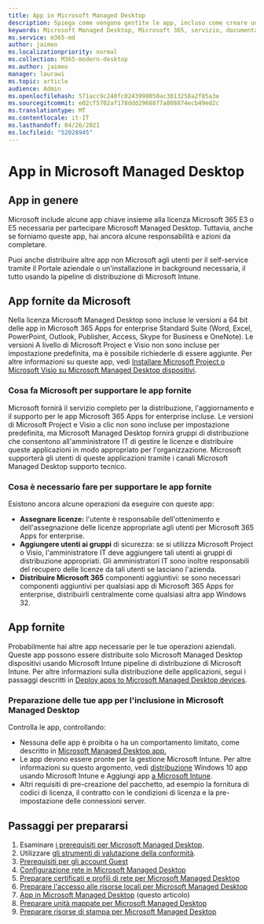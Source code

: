 ```yaml
---
title: App in Microsoft Managed Desktop
description: Spiega come vengono gestite le app, incluso come creare un pacchetto, distribuirle e supportarle.
keywords: Microsoft Managed Desktop, Microsoft 365, servizio, documentazione
ms.service: m365-md
author: jaimeo
ms.localizationpriority: normal
ms.collection: M365-modern-desktop
ms.author: jaimeo
manager: laurawi
ms.topic: article
audience: Admin
ms.openlocfilehash: 571acc9c240fc0243998050ac3013258a2f85a3e
ms.sourcegitcommit: e02cf5702af178ddd2968877a808874ecb49ed2c
ms.translationtype: MT
ms.contentlocale: it-IT
ms.lasthandoff: 04/26/2021
ms.locfileid: "52028945"
---
```

# <a name="apps-in-microsoft-managed-desktop"></a>App in Microsoft Managed Desktop

<!--This topic is the target for 2 "Learn more" links in the Admin Portal (aka.ms/app-overview;app-package); also target for link from Online resources (aka.ms/app-overviewmmd-app-prep) do not delete.-->

<!--Applications: supported/onboard/deployment -->
 
## <a name="apps-generally"></a>App in genere

Microsoft include alcune app chiave insieme alla licenza Microsoft 365 E3 o E5 necessaria per partecipare Microsoft Managed Desktop. Tuttavia, anche se forniamo queste app, hai ancora alcune responsabilità e azioni da completare.

Puoi anche distribuire altre app non Microsoft agli utenti per il self-service tramite il Portale aziendale o un'installazione in background necessaria, il tutto usando la pipeline di distribuzione di Microsoft Intune. 

## <a name="apps-provided-by-microsoft"></a>App fornite da Microsoft

Nella licenza Microsoft Managed Desktop sono incluse le versioni a 64 bit delle app in Microsoft 365 Apps for enterprise Standard Suite (Word, Excel, PowerPoint, Outlook, Publisher, Access, Skype for Business e OneNote). Le versioni A livello di Microsoft Project e Visio non  sono incluse per impostazione predefinita, ma è possibile richiederle di essere aggiunte. Per altre informazioni su queste app, vedi [Installare Microsoft Project o Microsoft Visio su Microsoft Managed Desktop dispositivi](../get-started/project-visio.md).

### <a name="what-microsoft-does-to-support-the-apps-we-provide"></a>Cosa fa Microsoft per supportare le app fornite

Microsoft fornirà il servizio completo per la distribuzione, l'aggiornamento e il supporto per le app Microsoft 365 Apps for enterprise incluse. Le versioni di Microsoft Project e Visio a clic non  sono incluse per impostazione predefinita, ma Microsoft Managed Desktop fornirà gruppi di distribuzione che consentono all'amministratore IT di gestire le licenze e distribuire queste applicazioni in modo appropriato per l'organizzazione. Microsoft supporterà gli utenti di queste applicazioni tramite i canali Microsoft Managed Desktop supporto tecnico.

### <a name="what-you-need-to-do-to-support-the-apps-we-provide"></a>Cosa è necessario fare per supportare le app fornite

Esistono ancora alcune operazioni da eseguire con queste app:

- **Assegnare licenze:** l'utente è responsabile dell'ottenimento e dell'assegnazione delle licenze appropriate agli utenti per Microsoft 365 Apps for enterprise.
- **Aggiungere utenti ai gruppi** di sicurezza: se si utilizza Microsoft Project o Visio, l'amministratore IT deve aggiungere tali utenti ai gruppi di distribuzione appropriati. Gli amministratori IT sono inoltre responsabili del recupero delle licenze da tali utenti se lasciano l'azienda.
- **Distribuire Microsoft 365** componenti aggiuntivi: se sono necessari componenti aggiuntivi per qualsiasi app di Microsoft 365 Apps for enterprise, distribuirli centralmente come qualsiasi altra app Windows 32. 

## <a name="apps-you-provide"></a>App fornite

Probabilmente hai altre app necessarie per le tue operazioni aziendali. Queste app possono essere distribuite solo Microsoft Managed Desktop dispositivi usando Microsoft Intune pipeline di distribuzione di Microsoft Intune. Per altre informazioni sulla distribuzione delle applicazioni, segui i passaggi descritti in [Deploy apps to Microsoft Managed Desktop devices](../get-started/deploy-apps.md).

### <a name="preparing-your-own-apps-for-inclusion-in-microsoft-managed-desktop"></a>Preparazione delle tue app per l'inclusione in Microsoft Managed Desktop
Controlla le app, controllando:

- Nessuna delle app è proibita o ha un comportamento limitato, come descritto in [Microsoft Managed Desktop app.](../service-description/mmd-app-requirements.md)
- Le app devono essere pronte per la gestione Microsoft Intune. Per altre informazioni su questo argomento, vedi [distribuzione](/intune/apps-windows-10-app-deploy) Windows 10 app usando Microsoft Intune e Aggiungi app [a Microsoft Intune](/intune/apps-add).
- Altri requisiti di pre-creazione del pacchetto, ad esempio la fornitura di codici di licenza, il contratto con le condizioni di licenza e la pre-impostazione delle connessioni server.

## <a name="steps-to-get-ready"></a>Passaggi per prepararsi

1. Esaminare [i prerequisiti per Microsoft Managed Desktop](prerequisites.md).
2. Utilizzare [gli strumenti di valutazione della conformità](readiness-assessment-tool.md).
3. [Prerequisiti per gli account Guest](guest-accounts.md)
4. [Configurazione rete in Microsoft Managed Desktop](network.md)
5. [Preparare certificati e profili di rete per Microsoft Managed Desktop](certs-wifi-lan.md)
6. [Preparare l'accesso alle risorse locali per Microsoft Managed Desktop](authentication.md)
7. [App in Microsoft Managed Desktop](apps.md) (questo articolo)
8. [Preparare unità mappate per Microsoft Managed Desktop](mapped-drives.md)
9. [Preparare risorse di stampa per Microsoft Managed Desktop](printing.md)
